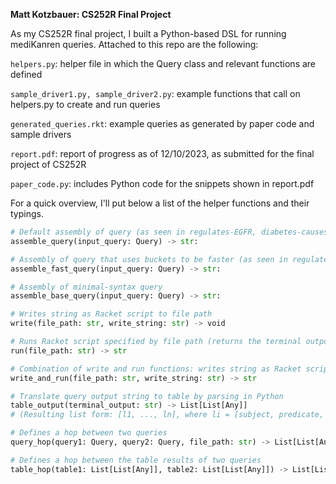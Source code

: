 
__Matt Kotzbauer: CS252R Final Project__

As my CS252R final project, I built a Python-based DSL for running mediKanren queries. Attached to this repo are the following: 

`helpers.py`: helper file in which the Query class and relevant functions are defined

`sample_driver1.py, sample_driver2.py`: example functions that call on helpers.py to create and run queries

`generated_queries.rkt`: example queries as generated by paper code and sample drivers

`report.pdf`: report of progress as of 12/10/2023, as submitted for the final project of CS252R

`paper_code.py`: includes Python code for the snippets shown in report.pdf

For a quick overview, I'll put below a list of the helper functions and their typings.

```python
# Default assembly of query (as seen in regulates-EGFR, diabetes-causes, and diabetes-treatments)
assemble_query(input_query: Query) -> str:

# Assembly of query that uses buckets to be faster (as seen in regulates-EGFR-faster and imatinib-regulates-faster)
assemble_fast_query(input_query: Query) -> str:

# Assembly of minimal-syntax query
assemble_base_query(input_query: Query) -> str:

# Writes string as Racket script to file path
write(file_path: str, write_string: str) -> void

# Runs Racket script specified by file path (returns the terminal output from the query)
run(file_path: str) -> str

# Combination of write and run functions: writes string as Racket script to file path and runs it (returns the terminal output from the query)
write_and_run(file_path: str, write_string: str) -> str

# Translate query output string to table by parsing in Python
table_output(terminal_output: str) -> List[List[Any]]
# (Resulting list form: [l1, ..., ln], where li = [subject, predicate, object, {key_1: aux_list_1, ..., key_m: aux_list_m}] )

# Defines a hop between two queries
query_hop(query1: Query, query2: Query, file_path: str) -> List[List[Any]]

# Defines a hop between the table results of two queries
table_hop(table1: List[List[Any]], table2: List[List[Any]]) -> List[List[Any]]




